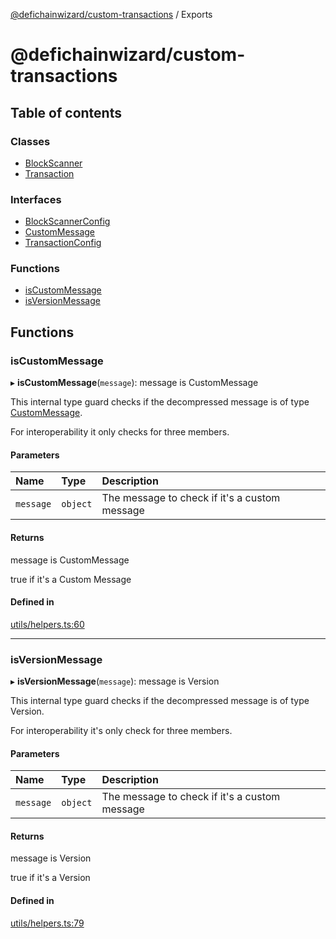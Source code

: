 [@defichainwizard/custom-transactions](README.md) / Exports

# @defichainwizard/custom-transactions

## Table of contents

### Classes

- [BlockScanner](classes/BlockScanner.md)
- [Transaction](classes/Transaction.md)

### Interfaces

- [BlockScannerConfig](interfaces/BlockScannerConfig.md)
- [CustomMessage](interfaces/CustomMessage.md)
- [TransactionConfig](interfaces/TransactionConfig.md)

### Functions

- [isCustomMessage](modules.md#iscustommessage)
- [isVersionMessage](modules.md#isversionmessage)

## Functions

### isCustomMessage

▸ **isCustomMessage**(`message`): message is CustomMessage

This internal type guard checks if the decompressed message is of type [CustomMessage](interfaces/CustomMessage.md).

For interoperability it only checks for three members.

#### Parameters

| Name | Type | Description |
| :------ | :------ | :------ |
| `message` | `object` | The message to check if it's a custom message |

#### Returns

message is CustomMessage

true if it's a Custom Message

#### Defined in

[utils/helpers.ts:60](https://github.com/DeFiChain-Wizard/custom-transcation-library/blob/63797ac/src/utils/helpers.ts#L60)

___

### isVersionMessage

▸ **isVersionMessage**(`message`): message is Version

This internal type guard checks if the decompressed message is of type Version.

For interoperability it's only check for three members.

#### Parameters

| Name | Type | Description |
| :------ | :------ | :------ |
| `message` | `object` | The message to check if it's a custom message |

#### Returns

message is Version

true if it's a Version

#### Defined in

[utils/helpers.ts:79](https://github.com/DeFiChain-Wizard/custom-transcation-library/blob/63797ac/src/utils/helpers.ts#L79)
